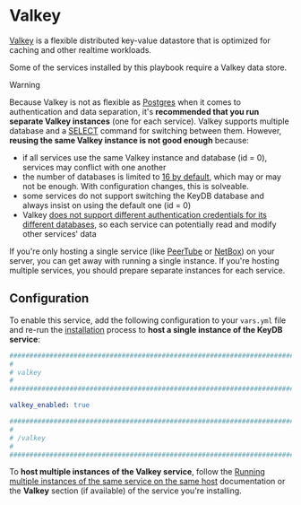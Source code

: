 # Valkey

[Valkey](https://valkey.io/) is a flexible distributed key-value datastore that is optimized for caching and other realtime workloads.

Some of the services installed by this playbook require a Valkey data store.

> [!WARNING]
> Because Valkey is not as flexible as [Postgres](postgres.md) when it comes to authentication and data separation, it's **recommended that you run separate Valkey instances** (one for each service). Valkey supports multiple database and a [SELECT](https://valkey.io/commands/select/) command for switching between them. However, **reusing the same Valkey instance is not good enough** because:

- if all services use the same Valkey instance and database (id = 0), services may conflict with one another
- the number of databases is limited to [16 by default](https://github.com/valkey-io/valkey/blob/33f42d7fb597ce28040f184ee57ed86d6f6ffbd8/valkey.conf#L396), which may or may not be enough. With configuration changes, this is solveable.
- some services do not support switching the KeyDB database and always insist on using the default one (id = 0)
- Valkey [does not support different authentication credentials for its different databases](https://stackoverflow.com/a/37262596), so each service can potentially read and modify other services' data

If you're only hosting a single service (like [PeerTube](peertube.md) or [NetBox](netbox.md)) on your server, you can get away with running a single instance. If you're hosting multiple services, you should prepare separate instances for each service.


## Configuration

To enable this service, add the following configuration to your `vars.yml` file and re-run the [installation](../installing.md) process to **host a single instance of the KeyDB service**:

```yaml
########################################################################
#                                                                      #
# valkey                                                               #
#                                                                      #
########################################################################

valkey_enabled: true

########################################################################
#                                                                      #
# /valkey                                                              #
#                                                                      #
########################################################################
```

To **host multiple instances of the Valkey service**, follow the [Running multiple instances of the same service on the same host](../running-multiple-instances.md) documentation or the **Valkey** section (if available) of the service you're installing.
